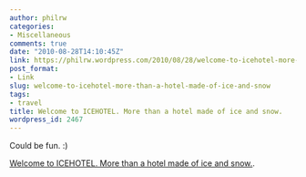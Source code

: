 ```yaml
---
author: philrw
categories:
- Miscellaneous
comments: true
date: "2010-08-28T14:10:45Z"
link: https://philrw.wordpress.com/2010/08/28/welcome-to-icehotel-more-than-a-hotel-made-of-ice-and-snow/
post_format:
- Link
slug: welcome-to-icehotel-more-than-a-hotel-made-of-ice-and-snow
tags:
- travel
title: Welcome to ICEHOTEL. More than a hotel made of ice and snow.
wordpress_id: 2467
---
```


Could be fun. :)

[Welcome to ICEHOTEL. More than a hotel made of ice and snow.](http://www.icehotel.com/).
